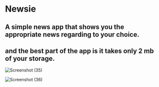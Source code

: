 # Newsie
## A simple news app that shows you the appropriate news regarding to your choice.
## and the best part of the app is it takes only 2 mb of your storage.

![Screenshot (35)](https://user-images.githubusercontent.com/42707954/81676016-16051780-946d-11ea-8865-a10b2350d4c6.png)

![Screenshot (36)](https://user-images.githubusercontent.com/42707954/81676473-81e78000-946d-11ea-8431-c6bdf33c6763.png)
